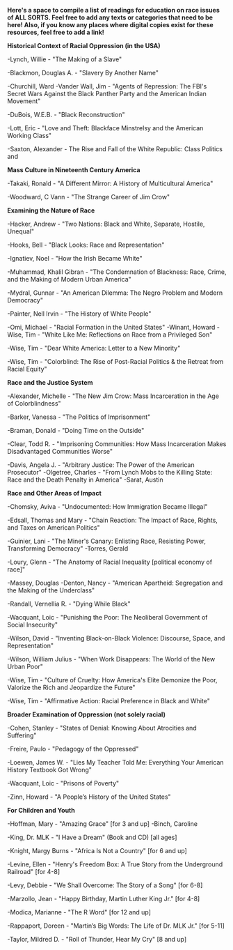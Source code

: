 **Here's a space to compile a list of readings for education on race issues of ALL SORTS. Feel free to add any texts or categories that need to be here! Also, if you know any places where digital copies exist for these resources, feel free to add a link!**

**Historical Context of Racial Oppression (in the USA)**

-Lynch, Willie - "The Making of a Slave"

-Blackmon, Douglas A. - "Slavery By Another Name"

-Churchill, Ward 
-Vander Wall, Jim -  "Agents of Repression: The FBI's Secret Wars Against the Black Panther Party and the American Indian Movement"

-DuBois, W.E.B. - "Black Reconstruction"

-Lott, Eric - "Love and Theft: Blackface Minstrelsy and the American Working Class"

-Saxton, Alexander - The Rise and Fall of the White Republic: Class Politics and

**Mass Culture in Nineteenth Century America**

-Takaki, Ronald - "A Different Mirror: A History of Multicultural America"

-Woodward, C Vann - "The Strange Career of Jim Crow"
 
**Examining the Nature of Race**

-Hacker, Andrew - "Two Nations: Black and White, Separate, Hostile, Unequal"

-Hooks, Bell - "Black Looks: Race and Representation"

-Ignatiev, Noel - "How the Irish Became White"

-Muhammad, Khalil Gibran - "The Condemnation of Blackness: Race, Crime, and the Making of Modern Urban America"

-Mydral, Gunnar - "An American Dilemma: The Negro Problem and Modern Democracy"

-Painter, Nell Irvin - "The History of White People"

-Omi, Michael - "Racial Formation in the United States"
-Winant, Howard
-Wise, Tim - "White Like Me: Reflections on Race from a Privileged Son"

-Wise, Tim - "Dear White America: Letter to a New Minority"

-Wise, Tim - "Colorblind: The Rise of Post-Racial Politics & the Retreat from Racial Equity"
 
**Race and the Justice System**

-Alexander, Michelle - "The New Jim Crow: Mass Incarceration in the Age of Colorblindness"

-Barker, Vanessa - "The Politics of Imprisonment"

-Braman, Donald - "Doing Time on the Outside"

-Clear, Todd R. - "Imprisoning Communities: How Mass Incarceration Makes Disadvantaged Communities Worse"

-Davis, Angela J. - "Arbitrary Justice: The Power of the American Prosecutor"
-Olgetree, Charles - "From Lynch Mobs to the Killing State: Race and the Death Penalty in America"
 -Sarat, Austin
 
**Race and Other Areas of Impact**

-Chomsky, Aviva  - "Undocumented: How Immigration Became Illegal"

-Edsall, Thomas and Mary - "Chain Reaction: The Impact of Race, Rights, and Taxes on American Politics"

-Guinier, Lani - "The Miner's Canary: Enlisting Race, Resisting Power, Transforming Democracy"
-Torres, Gerald

-Loury, Glenn - "The Anatomy of Racial Inequality [political economy of race]"

-Massey, Douglas -Denton, Nancy - "American Apartheid: Segregation and the Making of the Underclass"

-Randall, Vernellia R. - "Dying While Black"

-Wacquant, Loic - "Punishing the Poor: The Neoliberal Government of Social Insecurity"

-Wilson, David - "Inventing Black-on-Black Violence: Discourse, Space, and Representation"

-Wilson, William Julius - "When Work Disappears: The World of the New Urban Poor"

-Wise, Tim - "Culture of Cruelty: How America's Elite Demonize the Poor, Valorize the Rich and Jeopardize the Future"

-Wise, Tim  - "Affirmative Action: Racial Preference in Black and White"
 
**Broader Examination of Oppression (not solely racial)**

-Cohen, Stanley - "States of Denial: Knowing About Atrocities and Suffering"

-Freire, Paulo - "Pedagogy of the Oppressed"

-Loewen, James W. - "Lies My Teacher Told Me: Everything Your American History Textbook Got Wrong"

-Wacquant, Loic - "Prisons of Poverty"

-Zinn, Howard - "A People’s History of the United States"
 
**For Children and Youth**

-Hoffman, Mary - "Amazing Grace" [for 3 and up]
-Binch, Caroline

-King, Dr. MLK - "I Have a Dream" (Book and CD) [all ages]

-Knight, Margy Burns - "Africa Is Not a Country" [for 6 and up]

-Levine, Ellen - "Henry's Freedom Box: A True Story from the Underground Railroad" [for 4-8]

-Levy, Debbie - "We Shall Overcome: The Story of a Song" [for 6-8]

-Marzollo, Jean - "Happy Birthday, Martin Luther King Jr." [for 4-8]

-Modica, Marianne - "The R Word" [for 12 and up]

-Rappaport, Doreen - "Martin’s Big Words: The Life of Dr. MLK Jr." [for 5-11]

-Taylor, Mildred D. - "Roll of Thunder, Hear My Cry" [8 and up]
